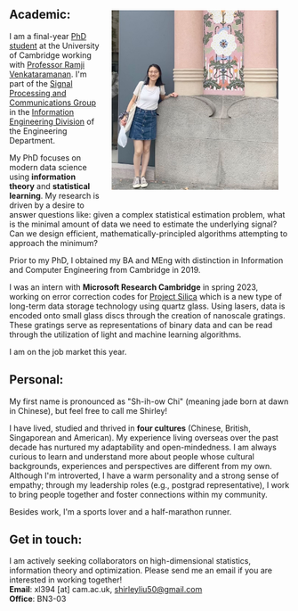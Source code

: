 <img src="barcelona_photo1.jpeg" alt="barcelona_photo" 
width="300" height=auto ALIGN="right" style="float: right; margin:20px 20px 20px 20px">

## Academic:
I am a final-year [PhD student](http://www.eng.cam.ac.uk/profiles/xl394)  at the University of Cambridge working 
with [Professor Ramji Venkataramanan](https://rv285.github.io/).  I'm part of the [Signal Processing and Communications Group](https://sigproc.eng.cam.ac.uk/) in the [Information Engineering Division](http://www.eng.cam.ac.uk/research/academic-divisions/information-engineering) of the Engineering Department.  

My PhD focuses on modern data science using **information theory** and **statistical learning**. My research is driven by a desire to answer questions like: given a complex statistical estimation problem, what is the  minimal amount of data we need to estimate the underlying signal? Can we design efficient, mathematically-principled algorithms attempting to approach the minimum? 

Prior to my PhD, I obtained my BA and MEng with distinction in Information and Computer Engineering from Cambridge in 2019. 

I was an intern with 
**Microsoft Research Cambridge** in spring 2023, working on error correction codes for [Project Silica](https://www.microsoft.com/en-us/research/project/project-silica/) which is a new type of long-term data storage technology using quartz glass. Using lasers, data is encoded onto small glass discs through the creation of nanoscale gratings. These gratings serve as representations of binary data and can be read through the utilization of light and machine learning algorithms.

I am on the job market this year. 

## Personal:
My first name is pronounced as "Sh-ih-ow Chi" (meaning jade born at dawn in Chinese), but  feel free to call me Shirley!

I have lived, studied and thrived in **four cultures** (Chinese, British, Singaporean and American). My experience living overseas over the past decade has nurtured my adaptability and open-mindedness. I am always curious to learn and understand more about people whose cultural backgrounds, experiences and perspectives are different from my own. Although I'm introverted, I have a warm personality and a strong sense of empathy; through my leadership roles (e.g., postgrad representative), I work to bring people together and foster connections within my community. 

Besides work, I'm a sports lover and a half-marathon runner.

## Get in touch:
I am actively seeking collaborators on high-dimensional statistics, information theory and optimization. Please send me an email if you are interested in working together!\
**Email**: xl394 [at] cam.ac.uk, shirleyliu50@gmail.com\
**Office**: BN3-03